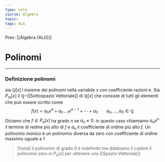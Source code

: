 ```yaml
---
type: nota
course: Algebra
topic: 
tags: ALG
---
```


Prev: [[Algebra (ALG)]]

# Polinomi
---

### Definizione polinomi
sia $\mathbb{Q}[x]$ l insieme dei polinomi nella variabile $x$ con coefficiente razioni e. Sia $P_m[x]$ il $\mathbb{Q}-$[[Sottospazio Vettoriale]] di $\mathbb{Q}[x]$ che consiste di tutti gli elementi che può essere scritto come 
$$f(x)=a_nx^n+a_{n-1}x^{n-1} + \cdots + a_0 \ \ \ \ \ \ \ a_n,\dots,a_0 \in \mathbb{Q}$$
Diciamo che $f \in P_n[x]$ ha grado $n$ se $a_n \not= 0$. in questo caso chiamiamo $a_nx^n$ il termine di redine più alto di $f$ e $a_n$ il coefficiente di ordine più alto $f$. Un polinomio _monico_ è un polinomio diversa da zero con coefficiente di ordine massimo uguale a 1

> [!nota]
> il polinomio di grado 0 è indefinito ma dobbiamo il cadere il polinomio zero  in $P_n[x]$ per ottenere uno [[Spazio Vettoriale]]
